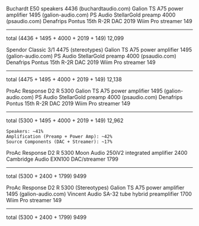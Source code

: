 Buchardt E50 speakers                               4436    (buchardtaudio.com)
Galion TS A75 power amplifier                       1495    (galion-audio.com)
PS Audio StellarGold preamp                         4000    (psaudio.com)
Denafrips Pontus 15th R-2R DAC                      2019
Wiim Pro streamer                                    149
----------------------------------                  -----------------------
total   (4436 + 1495 + 4000 + 2019 + 149)         12,099

Spendor Classic 3/1                                 4475    (stereotypes)
Galion TS A75 power amplifier                       1495    (galion-audio.com)
PS Audio StellarGold preamp                         4000    (psaudio.com)
Denafrips Pontus 15th R-2R DAC                      2019
Wiim Pro streamer                                    149
----------------------------------                  -----------------------
total   (4475 + 1495 + 4000 + 2019 + 149)         12,138

ProAc Response D2 R                                 5300
Galion TS A75 power amplifier                       1495    (galion-audio.com)
PS Audio StellarGold preamp                         4000    (psaudio.com)
Denafrips Pontus 15th R-2R DAC                      2019
Wiim Pro streamer                                    149
----------------------------------                  -----------------------
total   (5300 + 1495 + 4000 + 2019 + 149)         12,962

    Speakers: ~41%
    Amplification (Preamp + Power Amp): ~42%
    Source Components (DAC + Streamer): ~17%

ProAc Response D2 R                                 5300
Moon Audio 250iV2 integrated amplifier              2400
Cambridge Audio EXN100 DAC/streamer                 1799  
----------------------------------                  -----------------------
total   (5300 + 2400 + 1799)                        9499 


ProAc Response D2 R                                 5300    (Stereotypes)
Galion TS A75 power amplifier                       1495    (galion-audio.com)
Vincent Audio SA-32 tube hybrid preamplifier        1700    
Wiim Pro streamer                                    149
----------------------------------                  -----------------------
total   (5300 + 2400 + 1799)                        9499 

